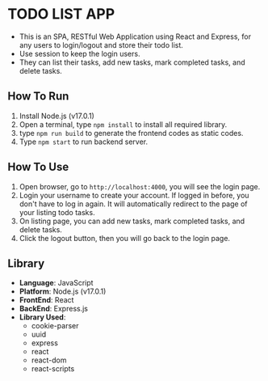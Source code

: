 # TODO LIST APP
* This is an SPA, RESTful Web Application using React and Express, for any users to login/logout and store their todo list.
* Use session to keep the login users.
* They can list their tasks, add new tasks, mark completed tasks, and delete tasks.

## How To Run
1. Install Node.js (v17.0.1)
2. Open a terminal, type `npm install` to install all required library.
3. type `npm run build` to generate the frontend codes as static codes.
4. Type `npm start` to run backend server.

## How To Use
1. Open browser, go to `http://localhost:4000`, you will see the login page.
2. Login your username to create your account. If logged in before, you don't have to log in again. It will automatically redirect to the page of your listing todo tasks.
3. On listing page, you can add new tasks, mark completed tasks, and delete tasks.
4. Click the logout button, then you will go back to the login page.

## Library
* **Language**: JavaScript
* **Platform**: Node.js (v17.0.1)
* **FrontEnd**: React
* **BackEnd**: Express.js
* **Library Used**:
  * cookie-parser
  * uuid
  * express
  * react
  * react-dom
  * react-scripts
